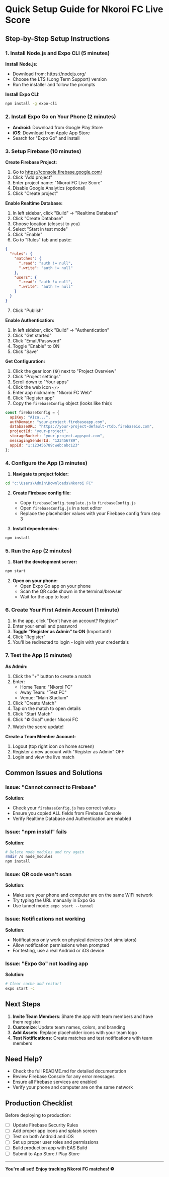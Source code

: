 # Quick Setup Guide for Nkoroi FC Live Score

## Step-by-Step Setup Instructions

### 1. Install Node.js and Expo CLI (5 minutes)

**Install Node.js:**
- Download from: https://nodejs.org/
- Choose the LTS (Long Term Support) version
- Run the installer and follow the prompts

**Install Expo CLI:**
```bash
npm install -g expo-cli
```

### 2. Install Expo Go on Your Phone (2 minutes)

- **Android**: Download from Google Play Store
- **iOS**: Download from Apple App Store
- Search for "Expo Go" and install

### 3. Setup Firebase (10 minutes)

**Create Firebase Project:**
1. Go to https://console.firebase.google.com/
2. Click "Add project"
3. Enter project name: "Nkoroi FC Live Score"
4. Disable Google Analytics (optional)
5. Click "Create project"

**Enable Realtime Database:**
1. In left sidebar, click "Build" → "Realtime Database"
2. Click "Create Database"
3. Choose location (closest to you)
4. Select "Start in test mode"
5. Click "Enable"
6. Go to "Rules" tab and paste:
```json
{
  "rules": {
    "matches": {
      ".read": "auth != null",
      ".write": "auth != null"
    },
    "users": {
      ".read": "auth != null",
      ".write": "auth != null"
    }
  }
}
```
7. Click "Publish"

**Enable Authentication:**
1. In left sidebar, click "Build" → "Authentication"
2. Click "Get started"
3. Click "Email/Password"
4. Toggle "Enable" to ON
5. Click "Save"

**Get Configuration:**
1. Click the gear icon (⚙️) next to "Project Overview"
2. Click "Project settings"
3. Scroll down to "Your apps"
4. Click the web icon `</>`
5. Enter app nickname: "Nkoroi FC Web"
6. Click "Register app"
7. Copy the `firebaseConfig` object (looks like this):
```javascript
const firebaseConfig = {
  apiKey: "AIza...",
  authDomain: "your-project.firebaseapp.com",
  databaseURL: "https://your-project-default-rtdb.firebaseio.com",
  projectId: "your-project",
  storageBucket: "your-project.appspot.com",
  messagingSenderId: "123456789",
  appId: "1:123456789:web:abc123"
};
```

### 4. Configure the App (3 minutes)

1. **Navigate to project folder:**
```bash
cd "c:\Users\Admin\Downloads\Nkoroi FC"
```

2. **Create Firebase config file:**
   - Copy `firebaseConfig.template.js` to `firebaseConfig.js`
   - Open `firebaseConfig.js` in a text editor
   - Replace the placeholder values with your Firebase config from step 3

3. **Install dependencies:**
```bash
npm install
```

### 5. Run the App (2 minutes)

1. **Start the development server:**
```bash
npm start
```

2. **Open on your phone:**
   - Open Expo Go app on your phone
   - Scan the QR code shown in the terminal/browser
   - Wait for the app to load

### 6. Create Your First Admin Account (1 minute)

1. In the app, click "Don't have an account? Register"
2. Enter your email and password
3. **Toggle "Register as Admin" to ON** (Important!)
4. Click "Register"
5. You'll be redirected to login - login with your credentials

### 7. Test the App (5 minutes)

**As Admin:**
1. Click the "+" button to create a match
2. Enter:
   - Home Team: "Nkoroi FC"
   - Away Team: "Test FC"
   - Venue: "Main Stadium"
3. Click "Create Match"
4. Tap on the match to open details
5. Click "Start Match"
6. Click "⚽ Goal" under Nkoroi FC
7. Watch the score update!

**Create a Team Member Account:**
1. Logout (top right icon on home screen)
2. Register a new account with "Register as Admin" OFF
3. Login and view the live match

## Common Issues and Solutions

### Issue: "Cannot connect to Firebase"
**Solution:** 
- Check your `firebaseConfig.js` has correct values
- Ensure you copied ALL fields from Firebase Console
- Verify Realtime Database and Authentication are enabled

### Issue: "npm install" fails
**Solution:**
```bash
# Delete node_modules and try again
rmdir /s node_modules
npm install
```

### Issue: QR code won't scan
**Solution:**
- Make sure your phone and computer are on the same WiFi network
- Try typing the URL manually in Expo Go
- Use tunnel mode: `expo start --tunnel`

### Issue: Notifications not working
**Solution:**
- Notifications only work on physical devices (not simulators)
- Allow notification permissions when prompted
- For testing, use a real Android or iOS device

### Issue: "Expo Go" not loading app
**Solution:**
```bash
# Clear cache and restart
expo start -c
```

## Next Steps

1. **Invite Team Members**: Share the app with team members and have them register
2. **Customize**: Update team names, colors, and branding
3. **Add Assets**: Replace placeholder icons with your team logo
4. **Test Notifications**: Create matches and test notifications with team members

## Need Help?

- Check the full README.md for detailed documentation
- Review Firebase Console for any error messages
- Ensure all Firebase services are enabled
- Verify your phone and computer are on the same network

## Production Checklist

Before deploying to production:
- [ ] Update Firebase Security Rules
- [ ] Add proper app icons and splash screen
- [ ] Test on both Android and iOS
- [ ] Set up proper user roles and permissions
- [ ] Build production app with EAS Build
- [ ] Submit to App Store / Play Store

---

**You're all set! Enjoy tracking Nkoroi FC matches! ⚽**
